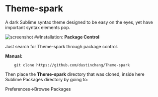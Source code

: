 # Theme-spark
A dark Sublime syntax theme designed to be easy on the eyes, yet have important syntax elements pop.

![screenshot](https://raw.githubusercontent.com/dustinchang/Theme-spark/master/screenshot2.png)
##Installation:
**Package Control**

Just search for Theme-spark through package control.

**Manual:**
```
	git clone https://github.com/dustinchang/Theme-spark
```
Then place the **Theme-spark** directory that was cloned, inside here Sublime Packages directory by going to:

Preferences->Browse Packages

